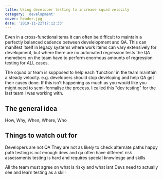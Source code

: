 ```yaml
---
title: Using developer testing to increase squad velocity
category: 'development'
cover: header.jpg
date: '2019-11-22T17:12:33'
---
```


Even in a cross-functional tema it can often be difficult to maintain a perfectly balanced cadence between develelopment and QA. This can manifest itself in legacy systems where work items can vary extensively for development, but where there are no automated regression tests the QA memebers on the team have to perform enormous amounts of regression testing for ALL cases.

The squad or team is supposed to help each 'function' in the team maintain a steady velocity. e.g. developers should stop developing and help QA get their cases done. If this isn't happening as much as you would like you might need to semi-formalise the process. I called this "dev testing" for the last team I was working with.

<!-- end excerpt -->

## The general idea

How, Why, When, Where, Who

## Things to watch out for

Developers are not QA
They are not as likely to check alternate paths
happy path testing is not enough
devs and qa often have different risk assessments
testing is hard and requires special knowlesge and skills

All the team must agree on what is risky and what isnt
Devs need to actually see and learn testing as a skill
